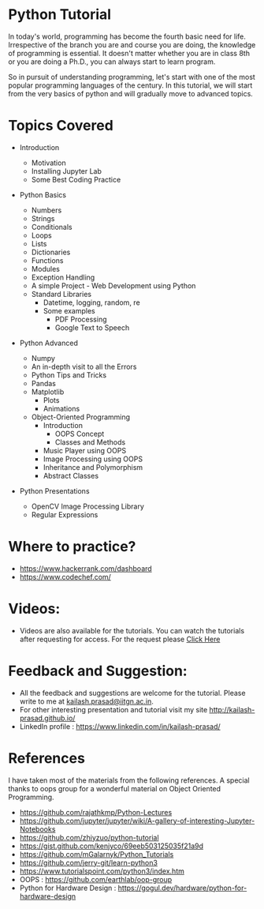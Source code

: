 # Python Tutorial
In today's world, programming has become the fourth basic need for life. Irrespective of the branch you are and course you are doing, the knowledge of programming is essential. It doesn't matter whether you are in class 8th or you are doing a Ph.D., you can always start to learn program.

So in pursuit of understanding programming, let's start with one of the most popular programming languages of the century. In this tutorial, we will start from the very basics of python and will gradually move to advanced topics.

Topics Covered
====
- Introduction
  - Motivation
  - Installing Jupyter Lab
  - Some Best Coding Practice

- Python Basics
  - Numbers
  - Strings
  - Conditionals
  - Loops
  - Lists
  - Dictionaries
  - Functions
  - Modules
  - Exception Handling
  - A simple Project - Web Development using Python
  - Standard Libraries
    - Datetime, logging, random, re
    - Some examples 
      - PDF Processing
      - Google Text to Speech

- Python Advanced
  - Numpy
  - An in-depth visit to all the Errors
  - Python Tips and Tricks
  - Pandas
  - Matplotlib
    - Plots
    - Animations
  - Object-Oriented Programming
    - Introduction
      - OOPS Concept
      - Classes and Methods
    - Music Player using OOPS
    - Image Processing using OOPS
    - Inheritance and Polymorphism
    - Abstract Classes
- Python Presentations
  - OpenCV Image Processing Library
  - Regular Expressions


Where to practice?
=====
* https://www.hackerrank.com/dashboard
* https://www.codechef.com/

Videos:
=====
* Videos are also available for the tutorials. You can watch the tutorials after requesting for access. For the request please <a href="https://drive.google.com/drive/folders/11UhjgfFYGJs_sH5PEDCfvlCSVjZqSVRM" target="_blank">Click Here</a>

Feedback and Suggestion:
=====
* All the feedback and suggestions are welcome for the tutorial. Please write to me at kailash.prasad@iitgn.ac.in.
* For other interesting presentation and tutorial visit my site http://kailash-prasad.github.io/
* LinkedIn profile : https://www.linkedin.com/in/kailash-prasad/ 

References
=====
I have taken most of the materials from the following references. A special thanks to oops group for a wonderful material on Object Oriented Programming.
* https://github.com/rajathkmp/Python-Lectures
* https://github.com/jupyter/jupyter/wiki/A-gallery-of-interesting-Jupyter-Notebooks
* https://github.com/zhiyzuo/python-tutorial
* https://gist.github.com/kenjyco/69eeb503125035f21a9d
* https://github.com/mGalarnyk/Python_Tutorials
* https://github.com/jerry-git/learn-python3 
* https://www.tutorialspoint.com/python3/index.htm 
* OOPS : https://github.com/earthlab/oop-group
* Python for Hardware Design : https://gogul.dev/hardware/python-for-hardware-design
